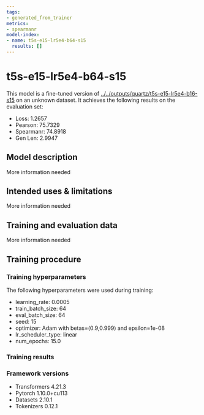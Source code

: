 ```yaml
---
tags:
- generated_from_trainer
metrics:
- spearmanr
model-index:
- name: t5s-e15-lr5e4-b64-s15
  results: []
---
```


<!-- This model card has been generated automatically according to the information the Trainer had access to. You
should probably proofread and complete it, then remove this comment. -->

# t5s-e15-lr5e4-b64-s15

This model is a fine-tuned version of [../../outputs/quartz/t5s-e15-lr5e4-b16-s15](https://huggingface.co/../../outputs/quartz/t5s-e15-lr5e4-b16-s15) on an unknown dataset.
It achieves the following results on the evaluation set:
- Loss: 1.2657
- Pearson: 75.7329
- Spearmanr: 74.8918
- Gen Len: 2.9947

## Model description

More information needed

## Intended uses & limitations

More information needed

## Training and evaluation data

More information needed

## Training procedure

### Training hyperparameters

The following hyperparameters were used during training:
- learning_rate: 0.0005
- train_batch_size: 64
- eval_batch_size: 64
- seed: 15
- optimizer: Adam with betas=(0.9,0.999) and epsilon=1e-08
- lr_scheduler_type: linear
- num_epochs: 15.0

### Training results



### Framework versions

- Transformers 4.21.3
- Pytorch 1.10.0+cu113
- Datasets 2.10.1
- Tokenizers 0.12.1
